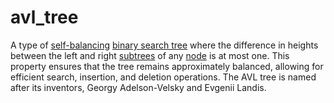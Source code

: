 # avl_tree

A type of [self-balancing](mathematics/b_tree) [binary search tree](mathematics/binary_search_tree) where the difference in heights between the left and right [subtrees](mathematics/subtree) of any [node](mathematics/node) is at most one. This property ensures that the tree remains approximately balanced, allowing for efficient search, insertion, and deletion operations. The AVL tree is named after its inventors, Georgy Adelson-Velsky and Evgenii Landis.
